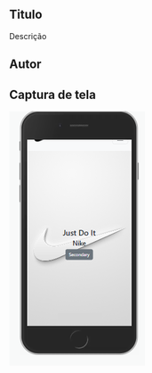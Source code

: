 ## Titulo
Descrição
## Autor
## Captura de tela
![print da tela](https://github.com/henzopuchetti/trabalho0310/blob/main/img/Capture.PNG)
